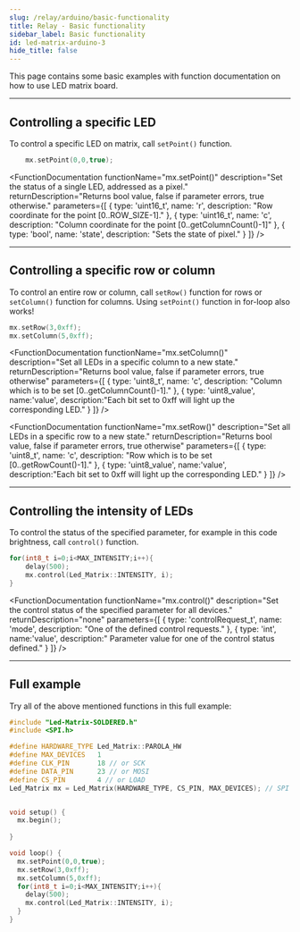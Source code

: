 ```yaml
---
slug: /relay/arduino/basic-functionality
title: Relay - Basic functionality
sidebar_label: Basic functionality
id: led-matrix-arduino-3
hide_title: false
---
```


This page contains some basic examples with function documentation on how to use LED matrix board.

---

## Controlling a specific LED
To control a specific LED on matrix, call `setPoint()` function.
```cpp
    mx.setPoint(0,0,true);
```
<FunctionDocumentation
  functionName="mx.setPoint()"
  description="Set the status of a single LED, addressed as a pixel."
  returnDescription="Returns bool value, false if parameter errors, true otherwise."
  parameters={[
  { type: 'uint16_t', name: 'r', description: "Row coordinate for the point [0..ROW_SIZE-1]." },
  { type: 'uint16_t', name: 'c', description: "Column coordinate for the point [0..getColumnCount()-1]" },
  { type: 'bool', name: 'state', description: "Sets the state of pixel." }
  ]}
/>

---

## Controlling a specific row or column
To control an entire row or column, call `setRow()` function for rows or `setColumn()` function for columns. Using `setPoint()` function in for-loop also works!
```cpp
mx.setRow(3,0xff);
mx.setColumn(5,0xff);
```
<FunctionDocumentation
  functionName="mx.setColumn()"
  description="Set all LEDs in a specific column to a new state."
  returnDescription="Returns bool value, false if parameter errors, true otherwise"
  parameters={[
  { type: 'uint8_t', name: 'c', description: "Column which is to be set [0..getColumnCount()-1]." },
  { type: 'uint8_value', name:'value', description:"Each bit set to 0xff will light up the corresponding LED." }
  ]}
/>

<FunctionDocumentation
  functionName="mx.setRow()"
  description="Set all LEDs in a specific row to a new state."
  returnDescription="Returns bool value, false if parameter errors, true otherwise"
  parameters={[
  { type: 'uint8_t', name: 'c', description: "Row which is to be set [0..getRowCount()-1]." },
  { type: 'uint8_value', name:'value', description:"Each bit set to 0xff will light up the corresponding LED." }
  ]}
/>

---

## Controlling the intensity of LEDs
To control the status of the specified parameter, for example in this code brightness, call `control()` function.

```cpp
for(int8_t i=0;i<MAX_INTENSITY;i++){
    delay(500);
    mx.control(Led_Matrix::INTENSITY, i);
}
```
<FunctionDocumentation
  functionName="mx.control()"
  description="Set the control status of the specified parameter for all devices."
  returnDescription="none"
  parameters={[
  { type: 'controlRequest_t', name: 'mode', description: "One of the defined control requests." },
  { type: 'int', name:'value', description:" Parameter value for one of the control status defined." }
  ]}
/>

---

## Full example
Try all of the above mentioned functions in this full example:
```cpp
#include "Led-Matrix-SOLDERED.h"
#include <SPI.h>

#define HARDWARE_TYPE Led_Matrix::PAROLA_HW
#define MAX_DEVICES   1
#define CLK_PIN       18 // or SCK
#define DATA_PIN      23 // or MOSI
#define CS_PIN        4 // or LOAD
Led_Matrix mx = Led_Matrix(HARDWARE_TYPE, CS_PIN, MAX_DEVICES); // SPI hardware interface


void setup() {
  mx.begin();
  
}

void loop() {
  mx.setPoint(0,0,true);
  mx.setRow(3,0xff);
  mx.setColumn(5,0xff);
  for(int8_t i=0;i<MAX_INTENSITY;i++){
    delay(500);
    mx.control(Led_Matrix::INTENSITY, i);
  }
}

```
